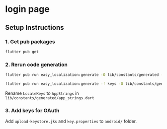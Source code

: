 # login page

## Setup Instructions

### 1. Get pub packages

```bash
flutter pub get
```

### 2. Rerun code generation

```bash
flutter pub run easy_localization:generate -O lib/constants/generated -S 'assets/translations'
```

```bash
flutter pub run easy_localization:generate -f keys -O lib/constants/generated -o app_strings.dart -S 'assets/translations'
```

Rename `LocaleKeys` to `AppStrings` in `lib/constants/generated/app_strings.dart`

### 3. Add keys for OAuth

Add `upload-keystore.jks` and `key.properties` to `android/` folder.
